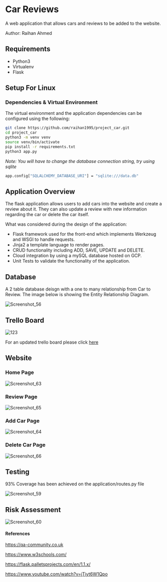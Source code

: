 # Car Reviews

A web application that allows cars and reviews to be added to the website.

Author: Raihan Ahmed

## Requirements
- Python3
- Virtualenv
- Flask

## Setup For Linux
### Dependencies & Virtual Environment
The virtual environment and the application dependencies can be configured using the following:
```bash
git clone https://github.com/raihan1995/project_car.git
cd project_car
python3 -m venv venv
source venv/bin/activate
pip install -r requirements.txt
python3 app.py
```
_Note: You will have to change the database connection string, try using sqlite_
```bash
app.config["SQLALCHEMY_DATABASE_URI"] = "sqlite:///data.db"
```

## Application Overview

The flask application allows users to add cars into the website and create a review about it. They can also update a review with new information regarding the car or delete the car itself.

What was considered during the design of the application:
 - Flask framework used for the front-end which implements Werkzeug and WSGI to handle requests.
 - Jinja2 a template language to render pages.
 - CRUD functionality including ADD, SAVE, UPDATE and DELETE.
 - Cloud integration by using a mySQL database hosted on GCP.
 - Unit Tests to validate the functionality of the application.

## Database

A 2 table database deisgn with a one to many relationship from Car to Review. The image below is showing the Entity Relationship Diagram.

![Screenshot_56](https://user-images.githubusercontent.com/35694370/111640277-f4469080-87f3-11eb-9990-5c6272e8f7e6.png)


## Trello Board
![123](https://user-images.githubusercontent.com/35694370/111624169-3f0bdc80-87e3-11eb-8b1f-e299dbf01b63.png)

For an updated trello board please click [here](https://trello.com/b/gdGyTHrR/projectcar)

## Website

### Home Page

![Screenshot_63](https://user-images.githubusercontent.com/35694370/111905697-ed628c80-8a44-11eb-9176-ca76a02608b2.png)

### Review Page

![Screenshot_65](https://user-images.githubusercontent.com/35694370/111905699-edfb2300-8a44-11eb-9e8e-29629ec7aa77.png)

### Add Car Page

![Screenshot_64](https://user-images.githubusercontent.com/35694370/111905698-edfb2300-8a44-11eb-8249-9429b4ba1c60.png)

### Delete Car Page
![Screenshot_66](https://user-images.githubusercontent.com/35694370/111905696-ed628c80-8a44-11eb-9589-d715ac74d8f6.png)

## Testing

93% Coverage has been achieved on the application/routes.py file

![Screenshot_59](https://user-images.githubusercontent.com/35694370/111764646-54444200-889b-11eb-9179-a1834171ea3c.png)

## Risk Assessment

![Screenshot_60](https://user-images.githubusercontent.com/35694370/111767402-9622b780-889e-11eb-8959-3bee7edd583f.png)

#### References


https://qa-community.co.uk

https://www.w3schools.com/

https://flask.palletsprojects.com/en/1.1.x/

https://www.youtube.com/watch?v=jTiyt6W1Qpo





